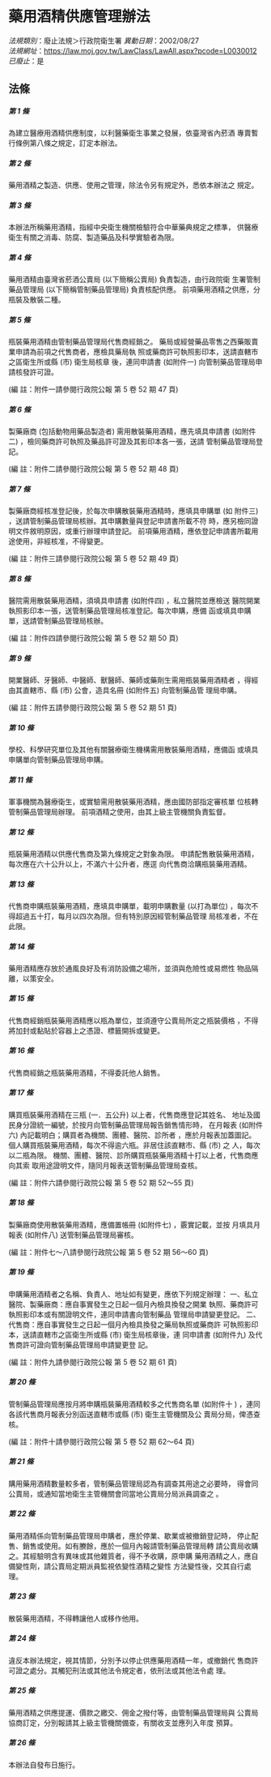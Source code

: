 # 藥用酒精供應管理辦法

*法規類別*：廢止法規＞行政院衛生署
*異動日期*：2002/08/27  
*法規網址*：https://law.moj.gov.tw/LawClass/LawAll.aspx?pcode=L0030012
*已廢止*：是


## 法條
##### 第 1 條
為建立醫療用酒精供應制度，以利醫藥衛生事業之發展，依臺灣省內菸酒
專賣暫行條例第八條之規定，訂定本辦法。

##### 第 2 條
藥用酒精之製造、供應、使用之管理，除法令另有規定外，悉依本辦法之
規定。

##### 第 3 條
本辦法所稱藥用酒精，指經中央衛生機關檢驗符合中華藥典規定之標準，
供醫療衛生有關之消毒、防腐、製造藥品及科學實驗者為限。

##### 第 4 條
藥用酒精由臺灣省菸酒公賣局 (以下簡稱公賣局) 負責製造，由行政院衛
生署管制藥品管理局 (以下簡稱管制藥品管理局) 負責核配供應。
前項藥用酒精之供應，分瓶裝及散裝二種。

##### 第 5 條
瓶裝藥用酒精由管制藥品管理局代售商經銷之。
藥局或經營藥品零售之西藥販賣業申請為前項之代售商者，應檢具藥局執
照或藥商許可執照影印本，送請直轄市之區衛生所或縣 (市) 衛生局核章
後，連同申請書 (如附件一) 向管制藥品管理局申請核發許可證。

 (編      註：附件一請參閱行政院公報 第 5 卷 52 期 47 頁)

##### 第 6 條
製藥廠商 (包括動物用藥品製造者) 需用散裝藥用酒精，應先填具申請書
 (如附件二) ，檢同藥商許可執照及藥品許可證及其影印本各一張，送請
管制藥品管理局登記。

 (編      註：附件二請參閱行政院公報 第 5 卷 52 期 48 頁)

##### 第 7 條
製藥廠商經核准登記後，於每次申購散裝藥用酒精時，應填具申購單 (如
附件三) ，送請管制藥品管理局核辦。其申購數量與登記申請書所載不符
時，應另檢同證明文件敘明原因，或重行辦理申請登記。
前項藥用酒精，應依登記申請書所載用途使用，非經核准，不得變更。

 (編      註：附件三請參閱行政院公報 第 5 卷 52 期 49 頁)

##### 第 8 條
醫院需用散裝藥用酒精，須填具申請書 (如附件四) ，私立醫院並應檢送
醫院開業執照影印本一張，送管制藥品管理局核准登記。每次申購，應備
函或填具申購單，送請管制藥品管理局核辦。

 (編      註：附件四請參閱行政院公報 第 5 卷 52 期 50 頁)

##### 第 9 條
開業醫師、牙醫師、中醫師、獸醫師、藥師或藥劑生需用瓶裝藥用酒精者
，得經由其直轄市、縣 (市) 公會，造具名冊 (如附件五) 向管制藥品管
理局申購。

 (編      註：附件五請參閱行政院公報 第 5 卷 52 期 51 頁)

##### 第 10 條
學校、科學研究單位及其他有關醫療衛生機構需用散裝藥用酒精，應備函
或填具申購單向管制藥品管理局申購。

##### 第 11 條
軍事機關為醫療衛生，或實驗需用散裝藥用酒精，應由國防部指定審核單
位核轉管制藥品管理局辦理。
前項酒精之使用，由其上級主管機關負責監督。

##### 第 12 條
瓶裝藥用酒精以供應代售商及第九條規定之對象為限。
申請配售散裝藥用酒精，每次應在六十公升以上，不滿六十公升者，應逕
向代售商洽購瓶裝藥用酒精。

##### 第 13 條
代售商申購瓶裝藥用酒精，應填具申購單，載明申購數量 (以打為單位)
，每次不得超過五十打，每月以四次為限。但有特別原因經管制藥品管理
局核准者，不在此限。

##### 第 14 條
藥用酒精應存放於通風良好及有消防設備之場所，並須與危險性或易燃性
物品隔離，以策安全。

##### 第 15 條
代售商經銷瓶裝藥用酒精應以瓶為單位，並須遵守公賣局所定之瓶裝價格
，不得將加封或黏貼於容器上之憑證、標籤開拆或變更。

##### 第 16 條
代售商經銷之瓶裝藥用酒精，不得委託他人銷售。

##### 第 17 條
購買瓶裝藥用酒精在三瓶 (一．五公升) 以上者，代售商應登記其姓名、
地址及國民身分證統一編號，於按月向管制藥品管理局報告銷售情形時，
在月報表 (如附件六) 內記載明白；購買者為機關、團體、醫院、診所者
，應於月報表加蓋圖記。
個人購買瓶裝藥用酒精，每次不得逾六瓶。非居住該直轄市、縣 (市) 之
人，每次以二瓶為限。
機關、團體、醫院、診所購買瓶裝藥用酒精十打以上者，代售商應向其索
取用途證明文件，隨同月報表送管制藥品管理局查核。

 (編      註：附件六請參閱行政院公報 第 5 卷 52 期 52～55 頁)

##### 第 18 條
製藥廠商使用散裝藥用酒精，應備置帳冊 (如附件七) ，覈實記載，並按
月填具月報表 (如附件八) 送管制藥品管理局審核。

(編      註：附件七～八請參閱行政院公報 第 5 卷 52 期 56～60 頁)

##### 第 19 條
申購藥用酒精者之名稱、負責人、地址如有變更，應依下列規定辦理：
一、私立醫院、製藥廠商：應自事實發生之日起一個月內檢具換發之開業
    執照、藥商許可執照影印本或有關證明文件，連同申請書向管制藥品
    管理局申請變更登記。
二、代售商：應自事實發生之日起一個月內檢具換發之藥局執照或藥商許
    可執照影印本，送請直轄市之區衛生所或縣 (市) 衛生局核章後，連
    同申請書 (如附件九) 及代售商許可證向管制藥品管理局申請變更登
    記。

 (編      註：附件九請參閱行政院公報 第 5 卷 52 期 61 頁)


##### 第 20 條
管制藥品管理局應按月將申購瓶裝藥用酒精較多之代售商名單 (如附件十
) ，連同各該代售商月報表分別函送直轄市或縣 (市) 衛生主管機關及公
賣局分局，俾憑查核。

 (編      註：附件十請參閱行政院公報 第 5 卷 52 期 62～64 頁)

##### 第 21 條
購用藥用酒精數量較多者，管制藥品管理局認為有調查其用途之必要時，
得會同公賣局，或通知當地衛生主管機關會同當地公賣局分局派員調查之
。

##### 第 22 條
藥用酒精係向管制藥品管理局申購者，應於停業、歇業或被撤銷登記時，
停止配售、銷售或使用。如有賸餘，應於一個月內報請管制藥品管理局轉
請公賣局收購之。其經驗明含有異味或其他雜質者，得不予收購，原申購
藥用酒精之人，應自備變性劑，請公賣局定期派員監視依變性酒精之變性
方法變性後，交其自行處理。

##### 第 23 條
散裝藥用酒精，不得轉讓他人或移作他用。

##### 第 24 條
違反本辦法規定，視其情節，分別予以停止供應藥用酒精一年，或撤銷代
售商許可證之處分。其觸犯刑法或其他法令規定者，依刑法或其他法令處
理。

##### 第 25 條
藥用酒精之供應提運、價款之繳交、佣金之撥付等，由管制藥品管理局與
公賣局協商訂定，分別報請其上級主管機關備查，有關收支並應列入年度
預算。

##### 第 26 條
本辦法自發布日施行。


